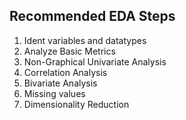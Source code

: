## Recommended EDA Steps

1. Ident variables and datatypes
2. Analyze Basic Metrics
3. Non-Graphical Univariate Analysis
4. Correlation Analysis
5. Bivariate Analysis
6. Missing values
7. Dimensionality Reduction
